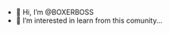 - 👋 Hi, I’m @BOXERBOSS
- 👀 I’m interested in learn from this comunity...




<!---
BOXERBOSS/BOXERBOSS is a ✨ special ✨ repository because its `README.md` (this file) appears on your GitHub profile.
You can click the Preview link to take a look at your changes.
--->
